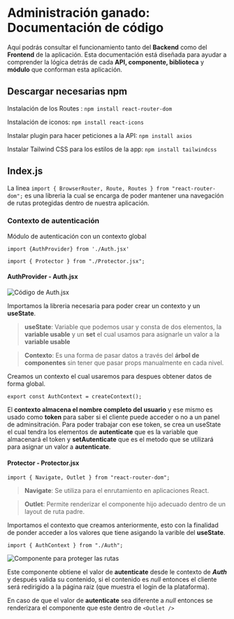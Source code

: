 # Administración ganado: Documentación de código

Aquí podrás consultar el funcionamiento tanto del **Backend** como del **Frontend** de la aplicación. Esta documentación está diseñada para ayudar a comprender la lógica detrás de cada **API, componente, biblioteca** y **módulo** que conforman esta aplicación.

## Descargar necesarias npm

Instalación de los Routes : `npm install react-router-dom`

Instalación de iconos: `npm install react-icons`

Instalar plugin para hacer peticiones a la API: `npm install axios`

Instalar Tailwind CSS para los estilos de la app: `npm install tailwindcss`

## Index.js

La linea `import { BrowserRouter, Route, Routes } from "react-router-dom";` es una libreria la cual se encarga de poder mantener una navegación de rutas protegidas dentro de nuestra aplicación.

### Contexto de autenticación

Módulo de autenticación con un contexto global

`import {AuthProvider} from './Auth.jsx'`

`import { Protector } from "./Protector.jsx";`

#### AuthProvider - Auth.jsx

![Código de Auth.jsx](./img/AuthProvider.png)

Importamos la libreria necesaria para poder crear un contexto y un **useState**.

> **useState**: Variable que podemos usar y consta de dos elementos, la **variable usable** y un **set** el cual usamos para asignarle un valor a la **variable usable**

> **Contexto**: Es una forma de pasar datos a través del **árbol de componentes** sin tener que pasar props manualmente en cada nivel.

Creamos un contexto el cual usaremos para despues obtener datos de forma global.

`export const AuthContext = createContext();` 

El **contexto almacena el nombre completo del usuario** y ese mismo es usado como **token** para saber si el cliente puede acceder o no a un panel de adminsitración. Para poder trabajar con ese token, se crea un useState el cual tendra los elementos de **autenticate** que es la variable que almacenará el token y **setAutenticate** que es el metodo que se utilizará para asignar un valor a **autenticate**.

#### Protector - Protector.jsx

`import { Navigate, Outlet } from "react-router-dom";`

> **Navigate**: Se utiliza para el enrutamiento en aplicaciones React.

> **Outlet**: Permite renderizar el componente hijo adecuado dentro de un layout de ruta padre.

Importamos el contexto que creamos anteriormente, esto con la finalidad de ponder acceder a los valores que tiene asigando la varible del **useState**.

`import { AuthContext } from "./Auth";`

![Componente para proteger las rutas](./img/Protector.png)

Este componente obtiene el valor de **autenticate** desde le contexto de ***Auth*** y después valida su contenido, si el contenido es *null* entonces el cliente será redirigido a la página raiz (que muestra el login de la plataforma).

En caso de que el valor de **autenticate** sea diferente a *null* entonces se renderizara el componente que este dentro de `<Outlet />`